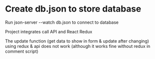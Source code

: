 # Create db.json to store database
Run json-server --watch db.json to connect to database
 
Project integrates call API and React Redux

The update function (get data to show in form & update after changing) using redux & api does not work (although it works fine without redux in comment script)
